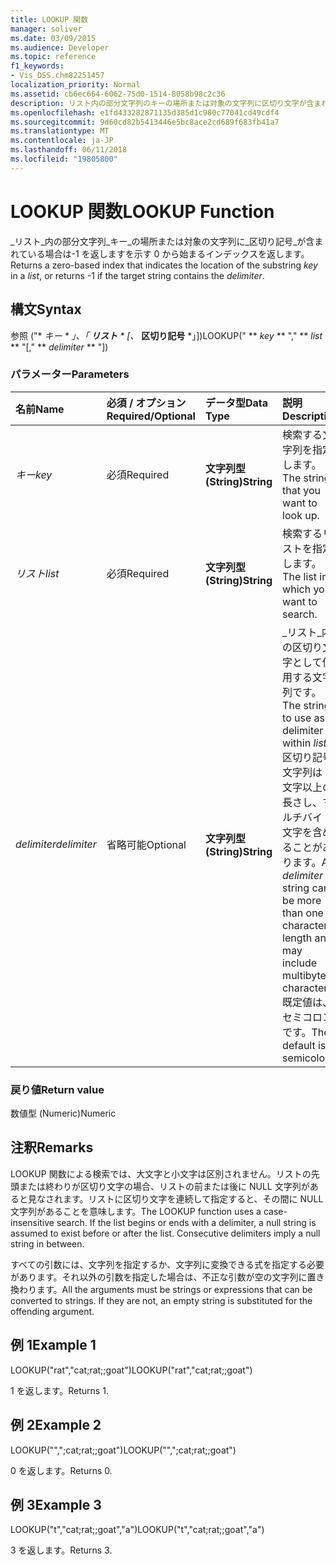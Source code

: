 ```yaml
---
title: LOOKUP 関数
manager: soliver
ms.date: 03/09/2015
ms.audience: Developer
ms.topic: reference
f1_keywords:
- Vis_DSS.chm82251457
localization_priority: Normal
ms.assetid: cb6ec664-6062-75d0-1514-8058b98c2c36
description: リスト内の部分文字列のキーの場所または対象の文字列に区切り文字が含まれている場合は-1 を返しますを示す 0 から始まるインデックスを返します。
ms.openlocfilehash: e1fd433282871135d385d1c980c77041cd49cdf4
ms.sourcegitcommit: 9d60cd82b5413446e5bc8ace2cd689f683fb41a7
ms.translationtype: MT
ms.contentlocale: ja-JP
ms.lasthandoff: 06/11/2018
ms.locfileid: "19805800"
---
```

# <a name="lookup-function"></a><span data-ttu-id="653ac-103">LOOKUP 関数</span><span class="sxs-lookup"><span data-stu-id="653ac-103">LOOKUP Function</span></span>

<span data-ttu-id="653ac-104">_リスト_内の部分文字列_キー_の場所または対象の文字列に_区切り記号_が含まれている場合は-1 を返しますを示す 0 から始まるインデックスを返します。</span><span class="sxs-lookup"><span data-stu-id="653ac-104">Returns a zero-based index that indicates the location of the substring  _key_ in a  _list_, or returns -1 if the target string contains the  _delimiter_.</span></span>
  
## <a name="syntax"></a><span data-ttu-id="653ac-105">構文</span><span class="sxs-lookup"><span data-stu-id="653ac-105">Syntax</span></span>

<span data-ttu-id="653ac-106">参照 ("* **キー* * *」、「* **リスト** * [、* **区切り記号** *」])</span><span class="sxs-lookup"><span data-stu-id="653ac-106">LOOKUP(" ** *key* ** "," ** *list* ** "[," ** *delimiter* ** "])</span></span> 
  
### <a name="parameters"></a><span data-ttu-id="653ac-107">パラメーター</span><span class="sxs-lookup"><span data-stu-id="653ac-107">Parameters</span></span>

|<span data-ttu-id="653ac-108">**名前**</span><span class="sxs-lookup"><span data-stu-id="653ac-108">**Name**</span></span>|<span data-ttu-id="653ac-109">**必須 / オプション**</span><span class="sxs-lookup"><span data-stu-id="653ac-109">**Required/Optional**</span></span>|<span data-ttu-id="653ac-110">**データ型**</span><span class="sxs-lookup"><span data-stu-id="653ac-110">**Data Type**</span></span>|<span data-ttu-id="653ac-111">**説明**</span><span class="sxs-lookup"><span data-stu-id="653ac-111">**Description**</span></span>|
|:-----|:-----|:-----|:-----|
| <span data-ttu-id="653ac-112">_キー_</span><span class="sxs-lookup"><span data-stu-id="653ac-112">_key_</span></span> <br/> |<span data-ttu-id="653ac-113">必須</span><span class="sxs-lookup"><span data-stu-id="653ac-113">Required</span></span>  <br/> |<span data-ttu-id="653ac-114">**文字列型 (String)**</span><span class="sxs-lookup"><span data-stu-id="653ac-114">**String**</span></span> <br/> |<span data-ttu-id="653ac-115">検索する文字列を指定します。</span><span class="sxs-lookup"><span data-stu-id="653ac-115">The string that you want to look up.</span></span>  <br/> |
| <span data-ttu-id="653ac-116">_リスト_</span><span class="sxs-lookup"><span data-stu-id="653ac-116">_list_</span></span> <br/> |<span data-ttu-id="653ac-117">必須</span><span class="sxs-lookup"><span data-stu-id="653ac-117">Required</span></span>  <br/> |<span data-ttu-id="653ac-118">**文字列型 (String)**</span><span class="sxs-lookup"><span data-stu-id="653ac-118">**String**</span></span> <br/> | <span data-ttu-id="653ac-119">検索するリストを指定します。</span><span class="sxs-lookup"><span data-stu-id="653ac-119">The list in which you want to search.</span></span>  <br/> |
| <span data-ttu-id="653ac-120">_delimiter_</span><span class="sxs-lookup"><span data-stu-id="653ac-120">_delimiter_</span></span> <br/> |<span data-ttu-id="653ac-121">省略可能</span><span class="sxs-lookup"><span data-stu-id="653ac-121">Optional</span></span>  <br/> |<span data-ttu-id="653ac-122">**文字列型 (String)**</span><span class="sxs-lookup"><span data-stu-id="653ac-122">**String**</span></span> <br/> | <span data-ttu-id="653ac-123">_リスト_内の区切り文字として使用する文字列です。</span><span class="sxs-lookup"><span data-stu-id="653ac-123">The string to use as a delimiter within  _list_.</span></span> <span data-ttu-id="653ac-124">_区切り記号_文字列は 1 文字以上の長さし、マルチバイト文字を含めることがあります。</span><span class="sxs-lookup"><span data-stu-id="653ac-124">A  _delimiter_ string can be more than one character in length and may include multibyte characters.</span></span> <span data-ttu-id="653ac-125">既定値は、セミコロンです。</span><span class="sxs-lookup"><span data-stu-id="653ac-125">The default is a semicolon.</span></span>  <br/> |
   
### <a name="return-value"></a><span data-ttu-id="653ac-126">戻り値</span><span class="sxs-lookup"><span data-stu-id="653ac-126">Return value</span></span>

<span data-ttu-id="653ac-127">数値型 (Numeric)</span><span class="sxs-lookup"><span data-stu-id="653ac-127">Numeric</span></span>
  
## <a name="remarks"></a><span data-ttu-id="653ac-128">注釈</span><span class="sxs-lookup"><span data-stu-id="653ac-128">Remarks</span></span>

<span data-ttu-id="653ac-p102">LOOKUP 関数による検索では、大文字と小文字は区別されません。リストの先頭または終わりが区切り文字の場合、リストの前または後に NULL 文字列があると見なされます。リストに区切り文字を連続して指定すると、その間に NULL 文字列があることを意味します。</span><span class="sxs-lookup"><span data-stu-id="653ac-p102">The LOOKUP function uses a case-insensitive search. If the list begins or ends with a delimiter, a null string is assumed to exist before or after the list. Consecutive delimiters imply a null string in between.</span></span> 
  
<span data-ttu-id="653ac-p103">すべての引数には、文字列を指定するか、文字列に変換できる式を指定する必要があります。それ以外の引数を指定した場合は、不正な引数が空の文字列に置き換わります。</span><span class="sxs-lookup"><span data-stu-id="653ac-p103">All the arguments must be strings or expressions that can be converted to strings. If they are not, an empty string is substituted for the offending argument.</span></span> 
  
## <a name="example-1"></a><span data-ttu-id="653ac-134">例 1</span><span class="sxs-lookup"><span data-stu-id="653ac-134">Example 1</span></span>

<span data-ttu-id="653ac-135">LOOKUP("rat","cat;rat;;goat")</span><span class="sxs-lookup"><span data-stu-id="653ac-135">LOOKUP("rat","cat;rat;;goat")</span></span>
  
<span data-ttu-id="653ac-136">1 を返します。</span><span class="sxs-lookup"><span data-stu-id="653ac-136">Returns 1.</span></span>
  
## <a name="example-2"></a><span data-ttu-id="653ac-137">例 2</span><span class="sxs-lookup"><span data-stu-id="653ac-137">Example 2</span></span>

<span data-ttu-id="653ac-138">LOOKUP("",";cat;rat;;goat")</span><span class="sxs-lookup"><span data-stu-id="653ac-138">LOOKUP("",";cat;rat;;goat")</span></span>
  
<span data-ttu-id="653ac-139">0 を返します。</span><span class="sxs-lookup"><span data-stu-id="653ac-139">Returns 0.</span></span>
  
## <a name="example-3"></a><span data-ttu-id="653ac-140">例 3</span><span class="sxs-lookup"><span data-stu-id="653ac-140">Example 3</span></span>

<span data-ttu-id="653ac-141">LOOKUP("t","cat;rat;;goat","a")</span><span class="sxs-lookup"><span data-stu-id="653ac-141">LOOKUP("t","cat;rat;;goat","a")</span></span>
  
<span data-ttu-id="653ac-142">3 を返します。</span><span class="sxs-lookup"><span data-stu-id="653ac-142">Returns 3.</span></span>
  

